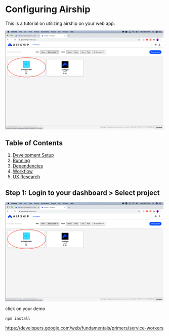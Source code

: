 # Configuring Airship
This is a tutorial on utilizing airship on your web app.

<img align="center" alt="redesign of thumbnails" width="500px" src="https://github.com/loreleim/airship/blob/main/images/0-step.png?raw=true" />

## Table of Contents
1. [Development Setup](#development-setup)
1. [Running](#running)
1. [Dependencies](#dependencies-overview)
1. [Workflow](#workflow)
1. [UX Research](#ux-research)

## Step 1: Login to your dashboard > Select project

<img align="center" alt="redesign of thumbnails" width="500px" src="https://github.com/loreleim/airship/blob/main/images/0-step.png?raw=true" />

click on your demo

```
npm install
```

https://developers.google.com/web/fundamentals/primers/service-workers